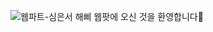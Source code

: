 ![웹파트-심은서](https://user-images.githubusercontent.com/79238676/227774983-4e301739-e4f5-4960-8369-eb12d88a8ae8.png)
해삐 웹팟에 오신 것을 환영합니다🌼
